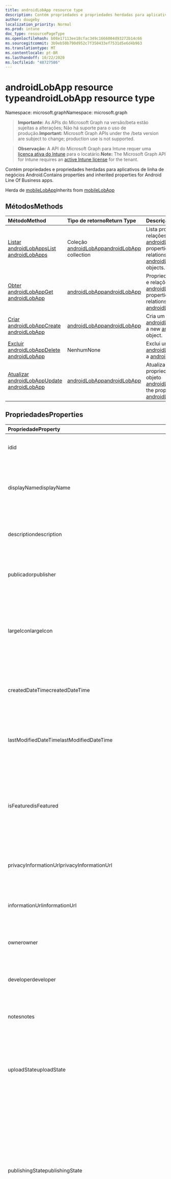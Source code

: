 ```yaml
---
title: androidLobApp resource type
description: Contém propriedades e propriedades herdadas para aplicativos de linha de negócios Android.
author: dougeby
localization_priority: Normal
ms.prod: intune
doc_type: resourcePageType
ms.openlocfilehash: b08e17113ee18cfac349c1666004d93272b14c66
ms.sourcegitcommit: 3b9eb50b790d952c7f350433ef7531d5e6d4b963
ms.translationtype: MT
ms.contentlocale: pt-BR
ms.lasthandoff: 10/22/2020
ms.locfileid: "48727586"
---
```

# <a name="androidlobapp-resource-type"></a><span data-ttu-id="6c3a0-103">androidLobApp resource type</span><span class="sxs-lookup"><span data-stu-id="6c3a0-103">androidLobApp resource type</span></span>

<span data-ttu-id="6c3a0-104">Namespace: microsoft.graph</span><span class="sxs-lookup"><span data-stu-id="6c3a0-104">Namespace: microsoft.graph</span></span>

> <span data-ttu-id="6c3a0-105">**Importante:** As APIs do Microsoft Graph na versão/beta estão sujeitas a alterações; Não há suporte para o uso de produção.</span><span class="sxs-lookup"><span data-stu-id="6c3a0-105">**Important:** Microsoft Graph APIs under the /beta version are subject to change; production use is not supported.</span></span>

> <span data-ttu-id="6c3a0-106">**Observação:** A API do Microsoft Graph para Intune requer uma [licença ativa do Intune](https://go.microsoft.com/fwlink/?linkid=839381) para o locatário.</span><span class="sxs-lookup"><span data-stu-id="6c3a0-106">**Note:** The Microsoft Graph API for Intune requires an [active Intune license](https://go.microsoft.com/fwlink/?linkid=839381) for the tenant.</span></span>

<span data-ttu-id="6c3a0-107">Contém propriedades e propriedades herdadas para aplicativos de linha de negócios Android.</span><span class="sxs-lookup"><span data-stu-id="6c3a0-107">Contains properties and inherited properties for Android Line Of Business apps.</span></span>


<span data-ttu-id="6c3a0-108">Herda de [mobileLobApp](../resources/intune-apps-mobilelobapp.md)</span><span class="sxs-lookup"><span data-stu-id="6c3a0-108">Inherits from [mobileLobApp](../resources/intune-apps-mobilelobapp.md)</span></span>

## <a name="methods"></a><span data-ttu-id="6c3a0-109">Métodos</span><span class="sxs-lookup"><span data-stu-id="6c3a0-109">Methods</span></span>
|<span data-ttu-id="6c3a0-110">Método</span><span class="sxs-lookup"><span data-stu-id="6c3a0-110">Method</span></span>|<span data-ttu-id="6c3a0-111">Tipo de retorno</span><span class="sxs-lookup"><span data-stu-id="6c3a0-111">Return Type</span></span>|<span data-ttu-id="6c3a0-112">Descrição</span><span class="sxs-lookup"><span data-stu-id="6c3a0-112">Description</span></span>|
|:---|:---|:---|
|[<span data-ttu-id="6c3a0-113">Listar androidLobApps</span><span class="sxs-lookup"><span data-stu-id="6c3a0-113">List androidLobApps</span></span>](../api/intune-apps-androidlobapp-list.md)|<span data-ttu-id="6c3a0-114">Coleção [androidLobApp](../resources/intune-apps-androidlobapp.md)</span><span class="sxs-lookup"><span data-stu-id="6c3a0-114">[androidLobApp](../resources/intune-apps-androidlobapp.md) collection</span></span>|<span data-ttu-id="6c3a0-115">Lista propriedades e relações dos objetos [androidLobApp](../resources/intune-apps-androidlobapp.md).</span><span class="sxs-lookup"><span data-stu-id="6c3a0-115">List properties and relationships of the [androidLobApp](../resources/intune-apps-androidlobapp.md) objects.</span></span>|
|[<span data-ttu-id="6c3a0-116">Obter androidLobApp</span><span class="sxs-lookup"><span data-stu-id="6c3a0-116">Get androidLobApp</span></span>](../api/intune-apps-androidlobapp-get.md)|[<span data-ttu-id="6c3a0-117">androidLobApp</span><span class="sxs-lookup"><span data-stu-id="6c3a0-117">androidLobApp</span></span>](../resources/intune-apps-androidlobapp.md)|<span data-ttu-id="6c3a0-118">Propriedades de leitura e relações do objeto [androidLobApp](../resources/intune-apps-androidlobapp.md).</span><span class="sxs-lookup"><span data-stu-id="6c3a0-118">Read properties and relationships of the [androidLobApp](../resources/intune-apps-androidlobapp.md) object.</span></span>|
|[<span data-ttu-id="6c3a0-119">Criar androidLobApp</span><span class="sxs-lookup"><span data-stu-id="6c3a0-119">Create androidLobApp</span></span>](../api/intune-apps-androidlobapp-create.md)|[<span data-ttu-id="6c3a0-120">androidLobApp</span><span class="sxs-lookup"><span data-stu-id="6c3a0-120">androidLobApp</span></span>](../resources/intune-apps-androidlobapp.md)|<span data-ttu-id="6c3a0-121">Cria um novo objeto [androidLobApp](../resources/intune-apps-androidlobapp.md).</span><span class="sxs-lookup"><span data-stu-id="6c3a0-121">Create a new [androidLobApp](../resources/intune-apps-androidlobapp.md) object.</span></span>|
|[<span data-ttu-id="6c3a0-122">Excluir androidLobApp</span><span class="sxs-lookup"><span data-stu-id="6c3a0-122">Delete androidLobApp</span></span>](../api/intune-apps-androidlobapp-delete.md)|<span data-ttu-id="6c3a0-123">Nenhum</span><span class="sxs-lookup"><span data-stu-id="6c3a0-123">None</span></span>|<span data-ttu-id="6c3a0-124">Exclui um [androidLobApp](../resources/intune-apps-androidlobapp.md).</span><span class="sxs-lookup"><span data-stu-id="6c3a0-124">Deletes a [androidLobApp](../resources/intune-apps-androidlobapp.md).</span></span>|
|[<span data-ttu-id="6c3a0-125">Atualizar androidLobApp</span><span class="sxs-lookup"><span data-stu-id="6c3a0-125">Update androidLobApp</span></span>](../api/intune-apps-androidlobapp-update.md)|[<span data-ttu-id="6c3a0-126">androidLobApp</span><span class="sxs-lookup"><span data-stu-id="6c3a0-126">androidLobApp</span></span>](../resources/intune-apps-androidlobapp.md)|<span data-ttu-id="6c3a0-127">Atualiza as propriedades de um objeto [androidLobApp](../resources/intune-apps-androidlobapp.md).</span><span class="sxs-lookup"><span data-stu-id="6c3a0-127">Update the properties of a [androidLobApp](../resources/intune-apps-androidlobapp.md) object.</span></span>|

## <a name="properties"></a><span data-ttu-id="6c3a0-128">Propriedades</span><span class="sxs-lookup"><span data-stu-id="6c3a0-128">Properties</span></span>
|<span data-ttu-id="6c3a0-129">Propriedade</span><span class="sxs-lookup"><span data-stu-id="6c3a0-129">Property</span></span>|<span data-ttu-id="6c3a0-130">Tipo</span><span class="sxs-lookup"><span data-stu-id="6c3a0-130">Type</span></span>|<span data-ttu-id="6c3a0-131">Descrição</span><span class="sxs-lookup"><span data-stu-id="6c3a0-131">Description</span></span>|
|:---|:---|:---|
|<span data-ttu-id="6c3a0-132">id</span><span class="sxs-lookup"><span data-stu-id="6c3a0-132">id</span></span>|<span data-ttu-id="6c3a0-133">String</span><span class="sxs-lookup"><span data-stu-id="6c3a0-133">String</span></span>|<span data-ttu-id="6c3a0-134">Chave da entidade.</span><span class="sxs-lookup"><span data-stu-id="6c3a0-134">Key of the entity.</span></span> <span data-ttu-id="6c3a0-135">Herdado de [mobileApp](../resources/intune-shared-mobileapp.md)</span><span class="sxs-lookup"><span data-stu-id="6c3a0-135">Inherited from [mobileApp](../resources/intune-shared-mobileapp.md)</span></span>|
|<span data-ttu-id="6c3a0-136">displayName</span><span class="sxs-lookup"><span data-stu-id="6c3a0-136">displayName</span></span>|<span data-ttu-id="6c3a0-137">String</span><span class="sxs-lookup"><span data-stu-id="6c3a0-137">String</span></span>|<span data-ttu-id="6c3a0-138">O título do aplicativo importado ou definido pelo administrador.</span><span class="sxs-lookup"><span data-stu-id="6c3a0-138">The admin provided or imported title of the app.</span></span> <span data-ttu-id="6c3a0-139">Herdado de [mobileApp](../resources/intune-shared-mobileapp.md)</span><span class="sxs-lookup"><span data-stu-id="6c3a0-139">Inherited from [mobileApp](../resources/intune-shared-mobileapp.md)</span></span>|
|<span data-ttu-id="6c3a0-140">description</span><span class="sxs-lookup"><span data-stu-id="6c3a0-140">description</span></span>|<span data-ttu-id="6c3a0-141">String</span><span class="sxs-lookup"><span data-stu-id="6c3a0-141">String</span></span>|<span data-ttu-id="6c3a0-142">A descrição do aplicativo.</span><span class="sxs-lookup"><span data-stu-id="6c3a0-142">The description of the app.</span></span> <span data-ttu-id="6c3a0-143">Herdado de [mobileApp](../resources/intune-shared-mobileapp.md)</span><span class="sxs-lookup"><span data-stu-id="6c3a0-143">Inherited from [mobileApp](../resources/intune-shared-mobileapp.md)</span></span>|
|<span data-ttu-id="6c3a0-144">publicador</span><span class="sxs-lookup"><span data-stu-id="6c3a0-144">publisher</span></span>|<span data-ttu-id="6c3a0-145">String</span><span class="sxs-lookup"><span data-stu-id="6c3a0-145">String</span></span>|<span data-ttu-id="6c3a0-146">O publicador do aplicativo.</span><span class="sxs-lookup"><span data-stu-id="6c3a0-146">The publisher of the app.</span></span> <span data-ttu-id="6c3a0-147">Herdado de [mobileApp](../resources/intune-shared-mobileapp.md)</span><span class="sxs-lookup"><span data-stu-id="6c3a0-147">Inherited from [mobileApp](../resources/intune-shared-mobileapp.md)</span></span>|
|<span data-ttu-id="6c3a0-148">largeIcon</span><span class="sxs-lookup"><span data-stu-id="6c3a0-148">largeIcon</span></span>|[<span data-ttu-id="6c3a0-149">mimeContent</span><span class="sxs-lookup"><span data-stu-id="6c3a0-149">mimeContent</span></span>](../resources/intune-shared-mimecontent.md)|<span data-ttu-id="6c3a0-150">O ícone grande, a ser exibido nos detalhes do aplicativo e usado para o carregamento do ícone.</span><span class="sxs-lookup"><span data-stu-id="6c3a0-150">The large icon, to be displayed in the app details and used for upload of the icon.</span></span> <span data-ttu-id="6c3a0-151">Herdado de [mobileApp](../resources/intune-shared-mobileapp.md)</span><span class="sxs-lookup"><span data-stu-id="6c3a0-151">Inherited from [mobileApp](../resources/intune-shared-mobileapp.md)</span></span>|
|<span data-ttu-id="6c3a0-152">createdDateTime</span><span class="sxs-lookup"><span data-stu-id="6c3a0-152">createdDateTime</span></span>|<span data-ttu-id="6c3a0-153">DateTimeOffset</span><span class="sxs-lookup"><span data-stu-id="6c3a0-153">DateTimeOffset</span></span>|<span data-ttu-id="6c3a0-154">A data e a hora da criação do aplicativo.</span><span class="sxs-lookup"><span data-stu-id="6c3a0-154">The date and time the app was created.</span></span> <span data-ttu-id="6c3a0-155">Herdado de [mobileApp](../resources/intune-shared-mobileapp.md)</span><span class="sxs-lookup"><span data-stu-id="6c3a0-155">Inherited from [mobileApp](../resources/intune-shared-mobileapp.md)</span></span>|
|<span data-ttu-id="6c3a0-156">lastModifiedDateTime</span><span class="sxs-lookup"><span data-stu-id="6c3a0-156">lastModifiedDateTime</span></span>|<span data-ttu-id="6c3a0-157">DateTimeOffset</span><span class="sxs-lookup"><span data-stu-id="6c3a0-157">DateTimeOffset</span></span>|<span data-ttu-id="6c3a0-158">A data e a hora que o aplicativo foi modificado pela última vez.</span><span class="sxs-lookup"><span data-stu-id="6c3a0-158">The date and time the app was last modified.</span></span> <span data-ttu-id="6c3a0-159">Herdado de [mobileApp](../resources/intune-shared-mobileapp.md)</span><span class="sxs-lookup"><span data-stu-id="6c3a0-159">Inherited from [mobileApp](../resources/intune-shared-mobileapp.md)</span></span>|
|<span data-ttu-id="6c3a0-160">isFeatured</span><span class="sxs-lookup"><span data-stu-id="6c3a0-160">isFeatured</span></span>|<span data-ttu-id="6c3a0-161">Boolean</span><span class="sxs-lookup"><span data-stu-id="6c3a0-161">Boolean</span></span>|<span data-ttu-id="6c3a0-162">O valor que indica se o aplicativo está marcado como em destaque pelo administrador. Herdado de [mobileApp](../resources/intune-shared-mobileapp.md)</span><span class="sxs-lookup"><span data-stu-id="6c3a0-162">The value indicating whether the app is marked as featured by the admin. Inherited from [mobileApp](../resources/intune-shared-mobileapp.md)</span></span>|
|<span data-ttu-id="6c3a0-163">privacyInformationUrl</span><span class="sxs-lookup"><span data-stu-id="6c3a0-163">privacyInformationUrl</span></span>|<span data-ttu-id="6c3a0-164">String</span><span class="sxs-lookup"><span data-stu-id="6c3a0-164">String</span></span>|<span data-ttu-id="6c3a0-165">A URL da declaração de privacidade.</span><span class="sxs-lookup"><span data-stu-id="6c3a0-165">The privacy statement Url.</span></span> <span data-ttu-id="6c3a0-166">Herdado de [mobileApp](../resources/intune-shared-mobileapp.md)</span><span class="sxs-lookup"><span data-stu-id="6c3a0-166">Inherited from [mobileApp](../resources/intune-shared-mobileapp.md)</span></span>|
|<span data-ttu-id="6c3a0-167">informationUrl</span><span class="sxs-lookup"><span data-stu-id="6c3a0-167">informationUrl</span></span>|<span data-ttu-id="6c3a0-168">String</span><span class="sxs-lookup"><span data-stu-id="6c3a0-168">String</span></span>|<span data-ttu-id="6c3a0-169">A URL de informações adicionais.</span><span class="sxs-lookup"><span data-stu-id="6c3a0-169">The more information Url.</span></span> <span data-ttu-id="6c3a0-170">Herdado de [mobileApp](../resources/intune-shared-mobileapp.md)</span><span class="sxs-lookup"><span data-stu-id="6c3a0-170">Inherited from [mobileApp](../resources/intune-shared-mobileapp.md)</span></span>|
|<span data-ttu-id="6c3a0-171">owner</span><span class="sxs-lookup"><span data-stu-id="6c3a0-171">owner</span></span>|<span data-ttu-id="6c3a0-172">String</span><span class="sxs-lookup"><span data-stu-id="6c3a0-172">String</span></span>|<span data-ttu-id="6c3a0-173">O proprietário do conteúdo.</span><span class="sxs-lookup"><span data-stu-id="6c3a0-173">The owner of the app.</span></span> <span data-ttu-id="6c3a0-174">Herdado de [mobileApp](../resources/intune-shared-mobileapp.md)</span><span class="sxs-lookup"><span data-stu-id="6c3a0-174">Inherited from [mobileApp](../resources/intune-shared-mobileapp.md)</span></span>|
|<span data-ttu-id="6c3a0-175">developer</span><span class="sxs-lookup"><span data-stu-id="6c3a0-175">developer</span></span>|<span data-ttu-id="6c3a0-176">String</span><span class="sxs-lookup"><span data-stu-id="6c3a0-176">String</span></span>|<span data-ttu-id="6c3a0-177">O desenvolvedor do aplicativo.</span><span class="sxs-lookup"><span data-stu-id="6c3a0-177">The developer of the app.</span></span> <span data-ttu-id="6c3a0-178">Herdado de [mobileApp](../resources/intune-shared-mobileapp.md)</span><span class="sxs-lookup"><span data-stu-id="6c3a0-178">Inherited from [mobileApp](../resources/intune-shared-mobileapp.md)</span></span>|
|<span data-ttu-id="6c3a0-179">notes</span><span class="sxs-lookup"><span data-stu-id="6c3a0-179">notes</span></span>|<span data-ttu-id="6c3a0-180">String</span><span class="sxs-lookup"><span data-stu-id="6c3a0-180">String</span></span>|<span data-ttu-id="6c3a0-181">Anotações do aplicativo.</span><span class="sxs-lookup"><span data-stu-id="6c3a0-181">Notes for the app.</span></span> <span data-ttu-id="6c3a0-182">Herdado de [mobileApp](../resources/intune-shared-mobileapp.md)</span><span class="sxs-lookup"><span data-stu-id="6c3a0-182">Inherited from [mobileApp](../resources/intune-shared-mobileapp.md)</span></span>|
|<span data-ttu-id="6c3a0-183">uploadState</span><span class="sxs-lookup"><span data-stu-id="6c3a0-183">uploadState</span></span>|<span data-ttu-id="6c3a0-184">Int32</span><span class="sxs-lookup"><span data-stu-id="6c3a0-184">Int32</span></span>|<span data-ttu-id="6c3a0-185">O estado de upload.</span><span class="sxs-lookup"><span data-stu-id="6c3a0-185">The upload state.</span></span> <span data-ttu-id="6c3a0-186">Os valores possíveis são: 0- `Not Ready` , 1- `Ready` , 2- `Processing` .</span><span class="sxs-lookup"><span data-stu-id="6c3a0-186">Possible values are: 0 - `Not Ready`, 1 - `Ready`, 2 - `Processing`.</span></span> <span data-ttu-id="6c3a0-187">Herdado de [mobileApp](../resources/intune-shared-mobileapp.md)</span><span class="sxs-lookup"><span data-stu-id="6c3a0-187">Inherited from [mobileApp](../resources/intune-shared-mobileapp.md)</span></span>|
|<span data-ttu-id="6c3a0-188">publishingState</span><span class="sxs-lookup"><span data-stu-id="6c3a0-188">publishingState</span></span>|[<span data-ttu-id="6c3a0-189">mobileAppPublishingState</span><span class="sxs-lookup"><span data-stu-id="6c3a0-189">mobileAppPublishingState</span></span>](../resources/intune-apps-mobileapppublishingstate.md)|<span data-ttu-id="6c3a0-190">O estado de publicação do aplicativo.</span><span class="sxs-lookup"><span data-stu-id="6c3a0-190">The publishing state for the app.</span></span> <span data-ttu-id="6c3a0-191">O aplicativo não pode ser assinado, a menos que ele seja publicado.</span><span class="sxs-lookup"><span data-stu-id="6c3a0-191">The app cannot be assigned unless the app is published.</span></span> <span data-ttu-id="6c3a0-192">Herdado de [mobileApp](../resources/intune-shared-mobileapp.md).</span><span class="sxs-lookup"><span data-stu-id="6c3a0-192">Inherited from [mobileApp](../resources/intune-shared-mobileapp.md).</span></span> <span data-ttu-id="6c3a0-193">Os valores possíveis são: `notPublished`, `processing`, `published`.</span><span class="sxs-lookup"><span data-stu-id="6c3a0-193">Possible values are: `notPublished`, `processing`, `published`.</span></span>|
|<span data-ttu-id="6c3a0-194">isAssigned</span><span class="sxs-lookup"><span data-stu-id="6c3a0-194">isAssigned</span></span>|<span data-ttu-id="6c3a0-195">Boolean</span><span class="sxs-lookup"><span data-stu-id="6c3a0-195">Boolean</span></span>|<span data-ttu-id="6c3a0-196">O valor que indica se o aplicativo é atribuído a pelo menos um grupo.</span><span class="sxs-lookup"><span data-stu-id="6c3a0-196">The value indicating whether the app is assigned to at least one group.</span></span> <span data-ttu-id="6c3a0-197">Herdado de [mobileApp](../resources/intune-shared-mobileapp.md)</span><span class="sxs-lookup"><span data-stu-id="6c3a0-197">Inherited from [mobileApp](../resources/intune-shared-mobileapp.md)</span></span>|
|<span data-ttu-id="6c3a0-198">roleScopeTagIds</span><span class="sxs-lookup"><span data-stu-id="6c3a0-198">roleScopeTagIds</span></span>|<span data-ttu-id="6c3a0-199">Coleção de cadeias de caracteres</span><span class="sxs-lookup"><span data-stu-id="6c3a0-199">String collection</span></span>|<span data-ttu-id="6c3a0-200">Lista de IDs de marca de escopo para este aplicativo móvel.</span><span class="sxs-lookup"><span data-stu-id="6c3a0-200">List of scope tag ids for this mobile app.</span></span> <span data-ttu-id="6c3a0-201">Herdado de [mobileApp](../resources/intune-shared-mobileapp.md)</span><span class="sxs-lookup"><span data-stu-id="6c3a0-201">Inherited from [mobileApp](../resources/intune-shared-mobileapp.md)</span></span>|
|<span data-ttu-id="6c3a0-202">dependentAppCount</span><span class="sxs-lookup"><span data-stu-id="6c3a0-202">dependentAppCount</span></span>|<span data-ttu-id="6c3a0-203">Int32</span><span class="sxs-lookup"><span data-stu-id="6c3a0-203">Int32</span></span>|<span data-ttu-id="6c3a0-204">O número total de dependências do aplicativo filho.</span><span class="sxs-lookup"><span data-stu-id="6c3a0-204">The total number of dependencies the child app has.</span></span> <span data-ttu-id="6c3a0-205">Herdado de [mobileApp](../resources/intune-shared-mobileapp.md)</span><span class="sxs-lookup"><span data-stu-id="6c3a0-205">Inherited from [mobileApp](../resources/intune-shared-mobileapp.md)</span></span>|
|<span data-ttu-id="6c3a0-206">supersedingAppCount</span><span class="sxs-lookup"><span data-stu-id="6c3a0-206">supersedingAppCount</span></span>|<span data-ttu-id="6c3a0-207">Int32</span><span class="sxs-lookup"><span data-stu-id="6c3a0-207">Int32</span></span>|<span data-ttu-id="6c3a0-208">O número total de aplicativos que este aplicativo substitui direta ou indiretamente.</span><span class="sxs-lookup"><span data-stu-id="6c3a0-208">The total number of apps this app directly or indirectly supersedes.</span></span> <span data-ttu-id="6c3a0-209">Herdado de [mobileApp](../resources/intune-shared-mobileapp.md)</span><span class="sxs-lookup"><span data-stu-id="6c3a0-209">Inherited from [mobileApp](../resources/intune-shared-mobileapp.md)</span></span>|
|<span data-ttu-id="6c3a0-210">supersededAppCount</span><span class="sxs-lookup"><span data-stu-id="6c3a0-210">supersededAppCount</span></span>|<span data-ttu-id="6c3a0-211">Int32</span><span class="sxs-lookup"><span data-stu-id="6c3a0-211">Int32</span></span>|<span data-ttu-id="6c3a0-212">O número total de aplicativos que este aplicativo está substituindo direta ou indiretamente por.</span><span class="sxs-lookup"><span data-stu-id="6c3a0-212">The total number of apps this app is directly or indirectly superseded by.</span></span> <span data-ttu-id="6c3a0-213">Herdado de [mobileApp](../resources/intune-shared-mobileapp.md)</span><span class="sxs-lookup"><span data-stu-id="6c3a0-213">Inherited from [mobileApp](../resources/intune-shared-mobileapp.md)</span></span>|
|<span data-ttu-id="6c3a0-214">committedContentVersion</span><span class="sxs-lookup"><span data-stu-id="6c3a0-214">committedContentVersion</span></span>|<span data-ttu-id="6c3a0-215">String</span><span class="sxs-lookup"><span data-stu-id="6c3a0-215">String</span></span>|<span data-ttu-id="6c3a0-216">A versão do conteúdo interno confirmado.</span><span class="sxs-lookup"><span data-stu-id="6c3a0-216">The internal committed content version.</span></span> <span data-ttu-id="6c3a0-217">Herdado de [mobileLobApp](../resources/intune-apps-mobilelobapp.md)</span><span class="sxs-lookup"><span data-stu-id="6c3a0-217">Inherited from [mobileLobApp](../resources/intune-apps-mobilelobapp.md)</span></span>|
|<span data-ttu-id="6c3a0-218">fileName</span><span class="sxs-lookup"><span data-stu-id="6c3a0-218">fileName</span></span>|<span data-ttu-id="6c3a0-219">String</span><span class="sxs-lookup"><span data-stu-id="6c3a0-219">String</span></span>|<span data-ttu-id="6c3a0-220">O nome do arquivo do aplicativo Lob principal.</span><span class="sxs-lookup"><span data-stu-id="6c3a0-220">The name of the main Lob application file.</span></span> <span data-ttu-id="6c3a0-221">Herdado de [mobileLobApp](../resources/intune-apps-mobilelobapp.md)</span><span class="sxs-lookup"><span data-stu-id="6c3a0-221">Inherited from [mobileLobApp](../resources/intune-apps-mobilelobapp.md)</span></span>|
|<span data-ttu-id="6c3a0-222">size</span><span class="sxs-lookup"><span data-stu-id="6c3a0-222">size</span></span>|<span data-ttu-id="6c3a0-223">Int64</span><span class="sxs-lookup"><span data-stu-id="6c3a0-223">Int64</span></span>|<span data-ttu-id="6c3a0-224">O tamanho total, incluindo todos os arquivos carregados.</span><span class="sxs-lookup"><span data-stu-id="6c3a0-224">The total size, including all uploaded files.</span></span> <span data-ttu-id="6c3a0-225">Herdado de [mobileLobApp](../resources/intune-apps-mobilelobapp.md)</span><span class="sxs-lookup"><span data-stu-id="6c3a0-225">Inherited from [mobileLobApp](../resources/intune-apps-mobilelobapp.md)</span></span>|
|<span data-ttu-id="6c3a0-226">packageId</span><span class="sxs-lookup"><span data-stu-id="6c3a0-226">packageId</span></span>|<span data-ttu-id="6c3a0-227">String</span><span class="sxs-lookup"><span data-stu-id="6c3a0-227">String</span></span>|<span data-ttu-id="6c3a0-228">O identificador do pacote.</span><span class="sxs-lookup"><span data-stu-id="6c3a0-228">The package identifier.</span></span>|
|<span data-ttu-id="6c3a0-229">identityName</span><span class="sxs-lookup"><span data-stu-id="6c3a0-229">identityName</span></span>|<span data-ttu-id="6c3a0-230">String</span><span class="sxs-lookup"><span data-stu-id="6c3a0-230">String</span></span>|<span data-ttu-id="6c3a0-231">O Nome da Identidade.</span><span class="sxs-lookup"><span data-stu-id="6c3a0-231">The Identity Name.</span></span>|
|<span data-ttu-id="6c3a0-232">minimumSupportedOperatingSystem</span><span class="sxs-lookup"><span data-stu-id="6c3a0-232">minimumSupportedOperatingSystem</span></span>|[<span data-ttu-id="6c3a0-233">androidMinimumOperatingSystem</span><span class="sxs-lookup"><span data-stu-id="6c3a0-233">androidMinimumOperatingSystem</span></span>](../resources/intune-apps-androidminimumoperatingsystem.md)|<span data-ttu-id="6c3a0-234">O valor do sistema de operacional mínimo aplicável.</span><span class="sxs-lookup"><span data-stu-id="6c3a0-234">The value for the minimum applicable operating system.</span></span>|
|<span data-ttu-id="6c3a0-235">versionName</span><span class="sxs-lookup"><span data-stu-id="6c3a0-235">versionName</span></span>|<span data-ttu-id="6c3a0-236">Cadeia de caracteres</span><span class="sxs-lookup"><span data-stu-id="6c3a0-236">String</span></span>|<span data-ttu-id="6c3a0-237">O nome da versão do aplicativo de Linha de Negócios (LoB) Android.</span><span class="sxs-lookup"><span data-stu-id="6c3a0-237">The version name of Android Line of Business (LoB) app.</span></span>|
|<span data-ttu-id="6c3a0-238">versionCode</span><span class="sxs-lookup"><span data-stu-id="6c3a0-238">versionCode</span></span>|<span data-ttu-id="6c3a0-239">Cadeia de caracteres</span><span class="sxs-lookup"><span data-stu-id="6c3a0-239">String</span></span>|<span data-ttu-id="6c3a0-240">O código da versão do aplicativo de Linha de Negócios (LoB) Android.</span><span class="sxs-lookup"><span data-stu-id="6c3a0-240">The version code of Android Line of Business (LoB) app.</span></span>|
|<span data-ttu-id="6c3a0-241">identityVersion</span><span class="sxs-lookup"><span data-stu-id="6c3a0-241">identityVersion</span></span>|<span data-ttu-id="6c3a0-242">String</span><span class="sxs-lookup"><span data-stu-id="6c3a0-242">String</span></span>|<span data-ttu-id="6c3a0-243">A versão da identidade.</span><span class="sxs-lookup"><span data-stu-id="6c3a0-243">The identity version.</span></span>|

## <a name="relationships"></a><span data-ttu-id="6c3a0-244">Relações</span><span class="sxs-lookup"><span data-stu-id="6c3a0-244">Relationships</span></span>
|<span data-ttu-id="6c3a0-245">Relação</span><span class="sxs-lookup"><span data-stu-id="6c3a0-245">Relationship</span></span>|<span data-ttu-id="6c3a0-246">Tipo</span><span class="sxs-lookup"><span data-stu-id="6c3a0-246">Type</span></span>|<span data-ttu-id="6c3a0-247">Descrição</span><span class="sxs-lookup"><span data-stu-id="6c3a0-247">Description</span></span>|
|:---|:---|:---|
|<span data-ttu-id="6c3a0-248">categories</span><span class="sxs-lookup"><span data-stu-id="6c3a0-248">categories</span></span>|<span data-ttu-id="6c3a0-249">Coleção [mobileAppCategory](../resources/intune-apps-mobileappcategory.md)</span><span class="sxs-lookup"><span data-stu-id="6c3a0-249">[mobileAppCategory](../resources/intune-apps-mobileappcategory.md) collection</span></span>|<span data-ttu-id="6c3a0-250">A lista de categorias para este aplicativo.</span><span class="sxs-lookup"><span data-stu-id="6c3a0-250">The list of categories for this app.</span></span> <span data-ttu-id="6c3a0-251">Herdado de [mobileApp](../resources/intune-shared-mobileapp.md)</span><span class="sxs-lookup"><span data-stu-id="6c3a0-251">Inherited from [mobileApp](../resources/intune-shared-mobileapp.md)</span></span>|
|<span data-ttu-id="6c3a0-252">assignments</span><span class="sxs-lookup"><span data-stu-id="6c3a0-252">assignments</span></span>|<span data-ttu-id="6c3a0-253">Coleção [mobileAppAssignment](../resources/intune-apps-mobileappassignment.md)</span><span class="sxs-lookup"><span data-stu-id="6c3a0-253">[mobileAppAssignment](../resources/intune-apps-mobileappassignment.md) collection</span></span>|<span data-ttu-id="6c3a0-254">A lista de atribuições de grupo para esse aplicativo móvel.</span><span class="sxs-lookup"><span data-stu-id="6c3a0-254">The list of group assignments for this mobile app.</span></span> <span data-ttu-id="6c3a0-255">Herdado de [mobileApp](../resources/intune-shared-mobileapp.md)</span><span class="sxs-lookup"><span data-stu-id="6c3a0-255">Inherited from [mobileApp](../resources/intune-shared-mobileapp.md)</span></span>|
|<span data-ttu-id="6c3a0-256">installSummary</span><span class="sxs-lookup"><span data-stu-id="6c3a0-256">installSummary</span></span>|[<span data-ttu-id="6c3a0-257">mobileAppInstallSummary</span><span class="sxs-lookup"><span data-stu-id="6c3a0-257">mobileAppInstallSummary</span></span>](../resources/intune-apps-mobileappinstallsummary.md)|<span data-ttu-id="6c3a0-258">Resumo de instalação do aplicativo móvel.</span><span class="sxs-lookup"><span data-stu-id="6c3a0-258">Mobile App Install Summary.</span></span> <span data-ttu-id="6c3a0-259">Herdado de [mobileApp](../resources/intune-shared-mobileapp.md)</span><span class="sxs-lookup"><span data-stu-id="6c3a0-259">Inherited from [mobileApp](../resources/intune-shared-mobileapp.md)</span></span>|
|<span data-ttu-id="6c3a0-260">deviceStatuses</span><span class="sxs-lookup"><span data-stu-id="6c3a0-260">deviceStatuses</span></span>|<span data-ttu-id="6c3a0-261">coleção [mobileAppInstallStatus](../resources/intune-apps-mobileappinstallstatus.md)</span><span class="sxs-lookup"><span data-stu-id="6c3a0-261">[mobileAppInstallStatus](../resources/intune-apps-mobileappinstallstatus.md) collection</span></span>|<span data-ttu-id="6c3a0-262">A lista de Estados de instalação para este aplicativo móvel.</span><span class="sxs-lookup"><span data-stu-id="6c3a0-262">The list of installation states for this mobile app.</span></span> <span data-ttu-id="6c3a0-263">Herdado de [mobileApp](../resources/intune-shared-mobileapp.md)</span><span class="sxs-lookup"><span data-stu-id="6c3a0-263">Inherited from [mobileApp](../resources/intune-shared-mobileapp.md)</span></span>|
|<span data-ttu-id="6c3a0-264">userStatuses</span><span class="sxs-lookup"><span data-stu-id="6c3a0-264">userStatuses</span></span>|<span data-ttu-id="6c3a0-265">coleção [userAppInstallStatus](../resources/intune-apps-userappinstallstatus.md)</span><span class="sxs-lookup"><span data-stu-id="6c3a0-265">[userAppInstallStatus](../resources/intune-apps-userappinstallstatus.md) collection</span></span>|<span data-ttu-id="6c3a0-266">A lista de Estados de instalação para este aplicativo móvel.</span><span class="sxs-lookup"><span data-stu-id="6c3a0-266">The list of installation states for this mobile app.</span></span> <span data-ttu-id="6c3a0-267">Herdado de [mobileApp](../resources/intune-shared-mobileapp.md)</span><span class="sxs-lookup"><span data-stu-id="6c3a0-267">Inherited from [mobileApp](../resources/intune-shared-mobileapp.md)</span></span>|
|<span data-ttu-id="6c3a0-268">relações</span><span class="sxs-lookup"><span data-stu-id="6c3a0-268">relationships</span></span>|<span data-ttu-id="6c3a0-269">coleção [mobileAppRelationship](../resources/intune-apps-mobileapprelationship.md)</span><span class="sxs-lookup"><span data-stu-id="6c3a0-269">[mobileAppRelationship](../resources/intune-apps-mobileapprelationship.md) collection</span></span>|<span data-ttu-id="6c3a0-270">O conjunto de relações diretas para este aplicativo.</span><span class="sxs-lookup"><span data-stu-id="6c3a0-270">The set of direct relationships for this app.</span></span> <span data-ttu-id="6c3a0-271">Herdado de [mobileApp](../resources/intune-shared-mobileapp.md)</span><span class="sxs-lookup"><span data-stu-id="6c3a0-271">Inherited from [mobileApp](../resources/intune-shared-mobileapp.md)</span></span>|
|<span data-ttu-id="6c3a0-272">contentVersions</span><span class="sxs-lookup"><span data-stu-id="6c3a0-272">contentVersions</span></span>|<span data-ttu-id="6c3a0-273">Coleção [mobileAppContent](../resources/intune-apps-mobileappcontent.md)</span><span class="sxs-lookup"><span data-stu-id="6c3a0-273">[mobileAppContent](../resources/intune-apps-mobileappcontent.md) collection</span></span>|<span data-ttu-id="6c3a0-274">A lista das versões de conteúdo deste aplicativo.</span><span class="sxs-lookup"><span data-stu-id="6c3a0-274">The list of content versions for this app.</span></span> <span data-ttu-id="6c3a0-275">Herdado de [mobileLobApp](../resources/intune-apps-mobilelobapp.md)</span><span class="sxs-lookup"><span data-stu-id="6c3a0-275">Inherited from [mobileLobApp](../resources/intune-apps-mobilelobapp.md)</span></span>|

## <a name="json-representation"></a><span data-ttu-id="6c3a0-276">Representação JSON</span><span class="sxs-lookup"><span data-stu-id="6c3a0-276">JSON Representation</span></span>
<span data-ttu-id="6c3a0-277">Veja a seguir uma representação JSON do recurso.</span><span class="sxs-lookup"><span data-stu-id="6c3a0-277">Here is a JSON representation of the resource.</span></span>
<!-- {
  "blockType": "resource",
  "keyProperty": "id",
  "@odata.type": "microsoft.graph.androidLobApp"
}
-->
``` json
{
  "@odata.type": "#microsoft.graph.androidLobApp",
  "id": "String (identifier)",
  "displayName": "String",
  "description": "String",
  "publisher": "String",
  "largeIcon": {
    "@odata.type": "microsoft.graph.mimeContent",
    "type": "String",
    "value": "binary"
  },
  "createdDateTime": "String (timestamp)",
  "lastModifiedDateTime": "String (timestamp)",
  "isFeatured": true,
  "privacyInformationUrl": "String",
  "informationUrl": "String",
  "owner": "String",
  "developer": "String",
  "notes": "String",
  "uploadState": 1024,
  "publishingState": "String",
  "isAssigned": true,
  "roleScopeTagIds": [
    "String"
  ],
  "dependentAppCount": 1024,
  "supersedingAppCount": 1024,
  "supersededAppCount": 1024,
  "committedContentVersion": "String",
  "fileName": "String",
  "size": 1024,
  "packageId": "String",
  "identityName": "String",
  "minimumSupportedOperatingSystem": {
    "@odata.type": "microsoft.graph.androidMinimumOperatingSystem",
    "v4_0": true,
    "v4_0_3": true,
    "v4_1": true,
    "v4_2": true,
    "v4_3": true,
    "v4_4": true,
    "v5_0": true,
    "v5_1": true,
    "v6_0": true,
    "v7_0": true,
    "v7_1": true,
    "v8_0": true,
    "v8_1": true,
    "v9_0": true
  },
  "versionName": "String",
  "versionCode": "String",
  "identityVersion": "String"
}
```





